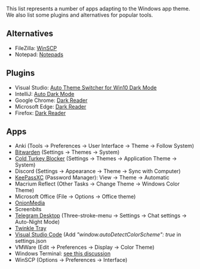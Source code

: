 This list represents a number of apps adapting to the Windows app theme. We also list some plugins and alternatives for popular tools.

## Alternatives
* FileZilla: [WinSCP](https://winscp.net/)
* Notepad: [Notepads](https://www.microsoft.com/store/productId/9NHL4NSC67WM)

## Plugins
* Visual Studio: [Auto Theme Switcher for Win10 Dark Mode](https://marketplace.visualstudio.com/items?itemName=NickJohn.AutoThemeSwitcherForWin10DarkMode)
* IntelliJ: [Auto Dark Mode](https://plugins.jetbrains.com/plugin/14076-auto-dark-mode)
* Google Chrome: [Dark Reader](https://github.com/AutoDarkMode/Windows-Auto-Night-Mode/wiki/Dark-Mode-for-Webbrowser)
* Microsoft Edge: [Dark Reader](https://github.com/AutoDarkMode/Windows-Auto-Night-Mode/wiki/Dark-Mode-for-Webbrowser)
* Firefox: [Dark Reader](https://github.com/AutoDarkMode/Windows-Auto-Night-Mode/wiki/Dark-Mode-for-Webbrowser)

## Apps
* Anki (Tools → Preferences → User Interface → Theme → Follow System)
* [Bitwarden](https://bitwarden.com/) (Settings → Themes → System)
* [Cold Turkey Blocker](https://getcoldturkey.com/) (Settings → Themes → Application Theme → System)
* Discord (Settings → Appearance → Theme → Sync with Computer)
* [KeePassXC](https://keepassxc.org/) (Password Manager): View → Theme → Automatic
* Macrium Reflect (Other Tasks → Change Theme → Windows Color Theme)
* Microsoft Office (File → Options → Office theme)
* [OnionMedia](https://www.microsoft.com/store/productid/9N252NJJQB65?ocid=pdpshare)
* Screenbits
* [Telegram Desktop](https://www.microsoft.com/store/productId/9NZTWSQNTD0S) (Three-stroke-menu → Settings → Chat settings → Auto-Night Mode)
* [Twinkle Tray](https://www.microsoft.com/store/productid/9PLJWWSV01LK)
* [Visual Studio Code](https://code.visualstudio.com/) (Add _"window.autoDetectColorScheme": true_ in settings.json
* VMWare (Edit → Preferences → Display → Color Theme)
* Windows Terminal: [see this discussion](https://github.com/AutoDarkMode/Windows-Auto-Night-Mode/discussions/781)
* WinSCP (Options → Preferences → Interface)
